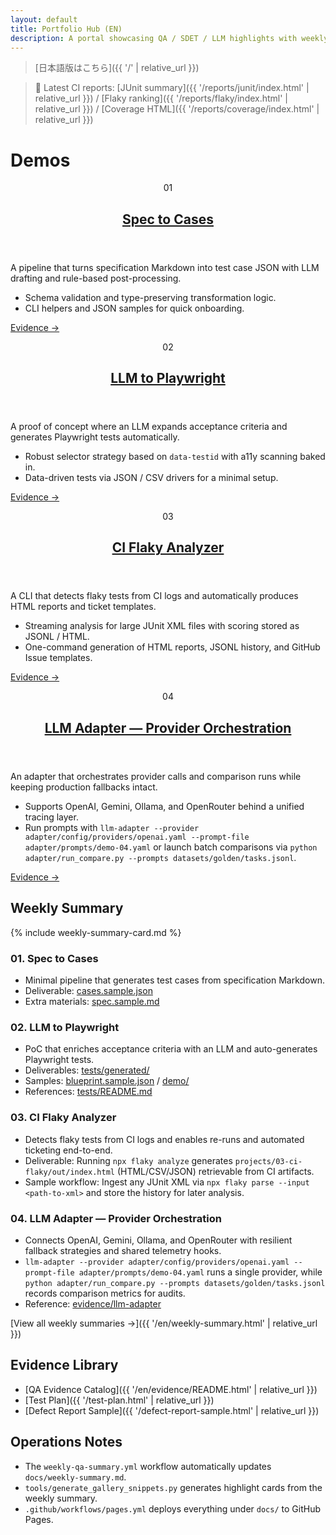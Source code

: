 ```yaml
---
layout: default
title: Portfolio Hub (EN)
description: A portal showcasing QA / SDET / LLM highlights with weekly summaries in English
---
```


> [日本語版はこちら]({{ '/' | relative_url }})

> 🔎 Latest CI reports: [JUnit summary]({{ '/reports/junit/index.html' | relative_url }}) / [Flaky ranking]({{ '/reports/flaky/index.html' | relative_url }}) / [Coverage HTML]({{ '/reports/coverage/index.html' | relative_url }})

# Demos

<div class="demo-grid">
  <article class="demo-card">
    <header>
      <p class="demo-card__id">01</p>
      <h2><a href="{{ '/en/evidence/spec2cases.html' | relative_url }}">Spec to Cases</a></h2>
    </header>
    <p>A pipeline that turns specification Markdown into test case JSON with LLM drafting and rule-based post-processing.</p>
    <ul>
      <li>Schema validation and type-preserving transformation logic.</li>
      <li>CLI helpers and JSON samples for quick onboarding.</li>
    </ul>
    <p><a class="demo-card__link" href="{{ '/en/evidence/spec2cases.html' | relative_url }}">Evidence &rarr;</a></p>
  </article>

  <article class="demo-card">
    <header>
      <p class="demo-card__id">02</p>
      <h2><a href="{{ '/en/evidence/llm2pw.html' | relative_url }}">LLM to Playwright</a></h2>
    </header>
    <p>A proof of concept where an LLM expands acceptance criteria and generates Playwright tests automatically.</p>
    <ul>
      <li>Robust selector strategy based on <code>data-testid</code> with a11y scanning baked in.</li>
      <li>Data-driven tests via JSON / CSV drivers for a minimal setup.</li>
    </ul>
    <p><a class="demo-card__link" href="{{ '/en/evidence/llm2pw.html' | relative_url }}">Evidence &rarr;</a></p>
  </article>

  <article class="demo-card">
    <header>
      <p class="demo-card__id">03</p>
      <h2><a href="{{ '/en/evidence/flaky.html' | relative_url }}">CI Flaky Analyzer</a></h2>
    </header>
    <p>A CLI that detects flaky tests from CI logs and automatically produces HTML reports and ticket templates.</p>
    <ul>
      <li>Streaming analysis for large JUnit XML files with scoring stored as JSONL / HTML.</li>
      <li>One-command generation of HTML reports, JSONL history, and GitHub Issue templates.</li>
    </ul>
    <p><a class="demo-card__link" href="{{ '/en/evidence/flaky.html' | relative_url }}">Evidence &rarr;</a></p>
  </article>

  <article class="demo-card">
    <header>
      <p class="demo-card__id">04</p>
      <h2><a href="{{ '/en/evidence/llm-adapter.html' | relative_url }}">LLM Adapter — Provider Orchestration</a></h2>
    </header>
    <p>An adapter that orchestrates provider calls and comparison runs while keeping production fallbacks intact.</p>
    <ul>
      <li>Supports OpenAI, Gemini, Ollama, and OpenRouter behind a unified tracing layer.</li>
      <li>Run prompts with <code>llm-adapter --provider adapter/config/providers/openai.yaml --prompt-file adapter/prompts/demo-04.yaml</code> or launch batch comparisons via <code>python adapter/run_compare.py --prompts datasets/golden/tasks.jsonl</code>.</li>
    </ul>
    <p><a class="demo-card__link" href="{{ '/en/evidence/llm-adapter.html' | relative_url }}">Evidence &rarr;</a></p>
  </article>
</div>

## Weekly Summary

{% include weekly-summary-card.md %}

### 01. Spec to Cases
- Minimal pipeline that generates test cases from specification Markdown.
- Deliverable: [cases.sample.json](https://github.com/Ryosuke4219/portfolio/blob/main/docs/examples/spec2cases/cases.sample.json)
- Extra materials: [spec.sample.md](https://github.com/Ryosuke4219/portfolio/blob/main/docs/examples/spec2cases/spec.sample.md)

### 02. LLM to Playwright
- PoC that enriches acceptance criteria with an LLM and auto-generates Playwright tests.
- Deliverables: [tests/generated/](https://github.com/Ryosuke4219/portfolio/tree/main/projects/02-blueprint-to-playwright/tests/generated)
- Samples: [blueprint.sample.json](https://github.com/Ryosuke4219/portfolio/blob/main/docs/examples/llm2pw/blueprint.sample.json) / [demo/](https://github.com/Ryosuke4219/portfolio/tree/main/docs/examples/llm2pw/demo)
- References: [tests/README.md](https://github.com/Ryosuke4219/portfolio/blob/main/projects/02-blueprint-to-playwright/tests/README.md)

### 03. CI Flaky Analyzer
- Detects flaky tests from CI logs and enables re-runs and automated ticketing end-to-end.
- Deliverable: Running `npx flaky analyze` generates `projects/03-ci-flaky/out/index.html` (HTML/CSV/JSON) retrievable from CI artifacts.
- Sample workflow: Ingest any JUnit XML via `npx flaky parse --input <path-to-xml>` and store the history for later analysis.

### 04. LLM Adapter — Provider Orchestration
- Connects OpenAI, Gemini, Ollama, and OpenRouter with resilient fallback strategies and shared telemetry hooks.
- `llm-adapter --provider adapter/config/providers/openai.yaml --prompt-file adapter/prompts/demo-04.yaml` runs a single provider, while `python adapter/run_compare.py --prompts datasets/golden/tasks.jsonl` records comparison metrics for audits.
- Reference: [evidence/llm-adapter](https://ryosuke4219.github.io/portfolio/evidence/llm-adapter.html)

[View all weekly summaries &rarr;]({{ '/en/weekly-summary.html' | relative_url }})

## Evidence Library

- [QA Evidence Catalog]({{ '/en/evidence/README.html' | relative_url }})
- [Test Plan]({{ '/test-plan.html' | relative_url }})
- [Defect Report Sample]({{ '/defect-report-sample.html' | relative_url }})

## Operations Notes

- The `weekly-qa-summary.yml` workflow automatically updates `docs/weekly-summary.md`.
- `tools/generate_gallery_snippets.py` generates highlight cards from the weekly summary.
- `.github/workflows/pages.yml` deploys everything under `docs/` to GitHub Pages.
